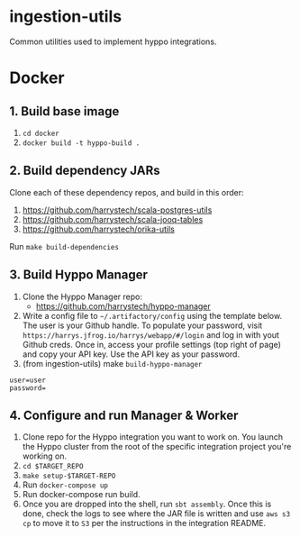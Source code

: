 # ingestion-utils
Common utilities used to implement hyppo integrations.

# Docker

## 1. Build base image

1. `cd docker`
2. `docker build -t hyppo-build .`

## 2. Build dependency JARs

Clone each of these dependency repos, and build in this order:
1. https://github.com/harrystech/scala-postgres-utils
2. https://github.com/harrystech/scala-jooq-tables
3. https://github.com/harrystech/orika-utils

Run `make build-dependencies`

## 3. Build Hyppo Manager

1. Clone the Hyppo Manager repo:
    * https://github.com/harrystech/hyppo-manager
2. Write a config file to `~/.artifactory/config` using the template below. The user is your Github handle. To populate your password, visit `https://harrys.jfrog.io/harrys/webapp/#/login` and log in with yout Github creds. Once in, access your profile settings (top right of page) and copy your API key. Use the API key as your password.
3. (from ingestion-utils) make `build-hyppo-manager`

```
user=user
password=
```

## 4. Configure and run Manager & Worker

1. Clone repo for the Hyppo integration you want to work on. You launch the Hyppo cluster from the root of the specific integration project you're working on.
2. `cd $TARGET_REPO`
3. `make setup-$TARGET-REPO`
7. Run `docker-compose up`
12. Run docker-compose run build.
13. Once you are dropped into the shell, run `sbt assembly`. Once this is done, check the logs to see where the JAR file is written and use `aws s3 cp` to move it to `S3` per the instructions in the integration README.
